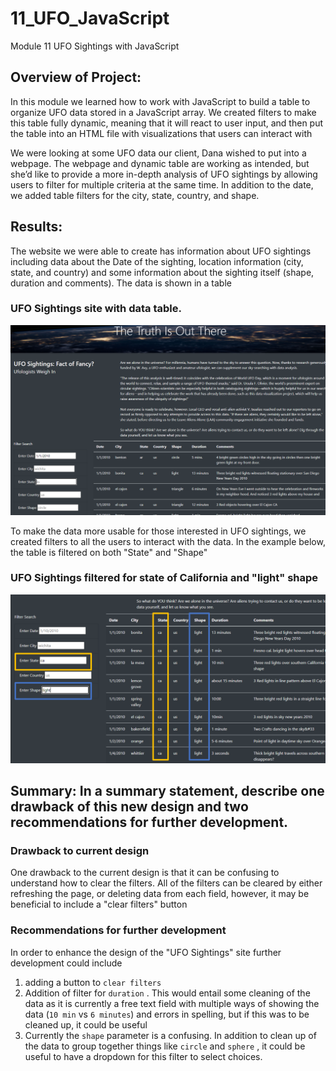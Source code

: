 # 11_UFO_JavaScript
Module 11 UFO Sightings with JavaScript

## Overview of Project: 

In this module we learned how to work with JavaScript to build a table to organize UFO data stored in a JavaScript array. We created filters to make this table fully dynamic, meaning that it will react to user input, and then put the table into an HTML file with visualizations that users can interact with

We were looking at some UFO data our client, Dana wished to put into a webpage.  The webpage and dynamic table are working as intended, but she’d like to provide a more in-depth analysis of UFO sightings by allowing users to filter for multiple criteria at the same time. In addition to the date, we added table filters for the city, state, country, and shape.


## Results: 

The website we were able to create has information about UFO sightings including data about the Date of the sighting, location information (city, state, and country) and some information about the sighting itself (shape, duration and comments).  The data is shown in a table
### UFO Sightings site with data table.

![Site before filtering - all data viewable](/Resources/site_unfiltered.png)


To make the data more usable for those interested in UFO sightings, we created filters to all the users to interact with the data.  In the example below, the table is filtered on both "State" and "Shape"

### UFO Sightings filtered for state of California and "light" shape

![Site with filters - filtered by state and shape](/Resources/site_filtered.png)


## Summary: In a summary statement, describe one drawback of this new design and two recommendations for further development.

### Drawback to current design
One drawback to the current design is that it can be confusing to understand how to clear the filters.  All of the filters can be cleared by either refreshing the page, or deleting data from each field, however, it may be beneficial to include a "clear filters" button


### Recommendations for further development 
In order to enhance the design of the "UFO Sightings" site further development could include
1. adding a button to `clear filters`
2. Addition of filter for `duration` . This would entail some cleaning of the data as it is currently a free text field with multiple ways of showing the data (`10 min` vs `6 minutes`) and errors in spelling, but if this was to be cleaned up, it could be useful
3. Currently the `shape` parameter is a confusing. In addition to clean up of the data to group together things like `circle` and `sphere` , it could be useful to have a dropdown for this filter to select choices.
